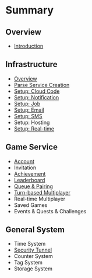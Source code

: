# Summary

## Overview

* [Introduction](README.md)

## Infrastructure

* [Overview](infrastructure/overview.md)
* [Parse Service Creation](infrastructure/iaas-solution.md)
* [Setup: Cloud Code](infrastructure/cloud-code.md)
* [Setup: Notification](infrastructure/external-service-setting.md)
* [Setup: Job](infrastructure/setup-job.md)
* [Setup: Email](infrastructure/setup-email.md)
* [Setup: SMS](infrastructure/setup-sms.md)
* Setup: Hosting
* [Setup: Real-time](infrastructure/setup-realtime-system.md)

## Game Service

* [Account](game-services/account.md)
* Invitation
* [Achievement](game-services/achievement.md)
* [Leaderboard](game-services/leaderboard.md)
* [Queue & Pairing](queue.md)
* [Turn-based Multiplayer](game-services/turn-based-multiplayer.md)
* Real-time Multiplayer
* Saved Games
* Events & Quests & Challenges

## General System

* Time System
* [Security Tunnel](infrastructure/security.md)
* Counter System
* Tag System
* Storage System

